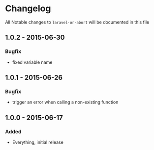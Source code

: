 # Changelog

All Notable changes to `laravel-or-abort` will be documented in this file

## 1.0.2 - 2015-06-30

### Bugfix
- fixed variable name


## 1.0.1 - 2015-06-26

### Bugfix
- trigger an error when calling a non-existing function


## 1.0.0 - 2015-06-17

### Added
- Everything, initial release
